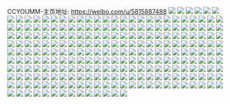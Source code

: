 CCYOUMM-主页地址: https://weibo.com/u/5815887488 
![](https://wx4.sinaimg.cn/mw2000/006lAS0Uly1h9odph33qoj30r5107k5i.jpg) 
![](https://wx4.sinaimg.cn/mw2000/006lAS0Uly1h9oe861xlnj30u0140q79.jpg) 
![](https://wx4.sinaimg.cn/mw2000/006lAS0Uly1h9oe87dh6rj30u0140421.jpg) 
![](https://wx4.sinaimg.cn/mw2000/006lAS0Uly1h9oeqyd6ywj30mq15s0wq.jpg) 
![](https://wx4.sinaimg.cn/mw2000/006lAS0Uly1h9oeqxsjs2j30u01andmg.jpg) 
![](https://wx4.sinaimg.cn/mw2000/006lAS0Uly1h9nv3b54zej30nt17a78n.jpg) 
![](https://wx4.sinaimg.cn/mw2000/006lAS0Uly1h9q8mdg7vej30u0140wk2.jpg) 
![](https://wx4.sinaimg.cn/mw2000/006lAS0Uly1h9nv3avjgyj30nm120q8g.jpg) 
![](https://wx4.sinaimg.cn/mw2000/006lAS0Uly1h9ndzvp3p2j30u01407ar.jpg) 
![](https://wx4.sinaimg.cn/mw2000/006lAS0Uly1h9ndzqx7kcj30u0140jxx.jpg) 
![](https://wx4.sinaimg.cn/mw2000/006lAS0Uly1h9ndzrwgt9j30nv0wo0wd.jpg) 
![](https://wx4.sinaimg.cn/mw2000/006lAS0Uly1h9ndzmn782j30u0140jxp.jpg) 
![](https://wx4.sinaimg.cn/mw2000/006lAS0Uly1h9ndzkmk3sj30u0140jy9.jpg) 
![](https://wx4.sinaimg.cn/mw2000/006lAS0Uly1h9ndzti9l3j30u014043r.jpg) 
![](https://wx4.sinaimg.cn/mw2000/006lAS0Uly1h9nceq1cqqj30u0140n30.jpg) 
![](https://wx4.sinaimg.cn/mw2000/006lAS0Uly1h9ncelmqj1j30u0140gta.jpg) 
![](https://wx4.sinaimg.cn/mw2000/006lAS0Uly1h9nceolxtgj30u0140aew.jpg) 
![](https://wx4.sinaimg.cn/mw2000/006lAS0Uly1h9ncetkfdmj30u0140n3x.jpg) 
![](https://wx4.sinaimg.cn/mw2000/006lAS0Uly1h9ncenlbsyj30u01407aq.jpg) 
![](https://wx4.sinaimg.cn/mw2000/006lAS0Uly1h9nceverfgj30u012u0zp.jpg) 
![](https://wx4.sinaimg.cn/mw2000/006lAS0Uly1h9ncerriyoj30u0140jxv.jpg) 
![](https://wx4.sinaimg.cn/mw2000/006lAS0Uly1h9ncexnbyxj30u0140thn.jpg) 
![](https://wx4.sinaimg.cn/mw2000/006lAS0Uly1h9ncej04ucj30u0140dnp.jpg) 
![](https://wx4.sinaimg.cn/mw2000/006lAS0Uly1h9kmabkvxvj30wi1yce81.jpg) 
![](https://wx4.sinaimg.cn/mw2000/006lAS0Uly1h9g62f1pumj30u016e474.jpg) 
![](https://wx4.sinaimg.cn/mw2000/006lAS0Uly1h9g62hs5mij30u0140dru.jpg) 
![](https://wx4.sinaimg.cn/mw2000/006lAS0Uly1h9g62c6folj30u0140qa6.jpg) 
![](https://wx4.sinaimg.cn/mw2000/006lAS0Uly1h9g62fwz5lj30u014012d.jpg) 
![](https://wx4.sinaimg.cn/mw2000/006lAS0Uly1h9g62dlnvzj30u00zdwl2.jpg) 
![](https://wx4.sinaimg.cn/mw2000/006lAS0Uly1h9g62jflhxj30u015ytiz.jpg) 
![](https://wx4.sinaimg.cn/mw2000/006lAS0Uly1h9g62ik7ulj30u014w124.jpg) 
![](https://wx4.sinaimg.cn/mw2000/006lAS0Uly1h9g62gx5wlj30u0141ald.jpg) 
![](https://wx4.sinaimg.cn/mw2000/006lAS0Uly1h9g62cw6owj30u0140wlq.jpg) 
![](https://wx4.sinaimg.cn/mw2000/006lAS0Uly1h9f8e5zt1tj32c0340hdw.jpg) 
![](https://wx4.sinaimg.cn/mw2000/006lAS0Uly1h9f8kgo5s7j30nq174qfy.jpg) 
![](https://wx4.sinaimg.cn/mw2000/006lAS0Uly1h9f8dzs5m2j32c0340u0y.jpg) 
![](https://wx4.sinaimg.cn/mw2000/006lAS0Uly1h9f7q0x5taj31sc2dstrz.jpg) 
![](https://wx4.sinaimg.cn/mw2000/006lAS0Uly1h9f7q0a7lrj31sc2dsb29.jpg) 
![](https://wx4.sinaimg.cn/mw2000/006lAS0Uly1h9f7q1mrq0j31sc2dsx0j.jpg) 
![](https://wx4.sinaimg.cn/mw2000/006lAS0Uly1h9f7q29erxj31sc2ds1kx.jpg) 
![](https://wx4.sinaimg.cn/mw2000/006lAS0Uly1h9f7q2qjq2j30sg0ka44f.jpg) 
![](https://wx4.sinaimg.cn/mw2000/006lAS0Uly1h9f7q3hwdkj32c0340hdt.jpg) 
![](https://wx4.sinaimg.cn/mw2000/006lAS0Uly1h9f7rtm6obj31sc2ds1kx.jpg) 
![](https://wx4.sinaimg.cn/mw2000/006lAS0Uly1h9f7pzhaf9j33402c0x6p.jpg) 
![](https://wx4.sinaimg.cn/mw2000/006lAS0Uly1h91em4htznj31g01zwh5i.jpg) 
![](https://wx4.sinaimg.cn/mw2000/006lAS0Uly1h91em4xlg1j31h41zn4gc.jpg) 
![](https://wx4.sinaimg.cn/mw2000/006lAS0Uly1h9027hexawj32c03407wi.jpg) 
![](https://wx4.sinaimg.cn/mw2000/006lAS0Uly1h90a5vpg5sj32c0340npe.jpg) 
![](https://wx4.sinaimg.cn/mw2000/006lAS0Uly1h9027mgjpuj32c03407wi.jpg) 
![](https://wx4.sinaimg.cn/mw2000/006lAS0Uly1h90a5v0ddzj32c0340npe.jpg) 
![](https://wx4.sinaimg.cn/mw2000/006lAS0Uly1h92kq2ktlbj316o1kwqom.jpg) 
![](https://wx4.sinaimg.cn/mw2000/006lAS0Uly1h9027v4gfqj32c0340x6q.jpg) 
![](https://wx4.sinaimg.cn/mw2000/006lAS0Uly1h92kzdx9anj316o1kw4qp.jpg) 
![](https://wx4.sinaimg.cn/mw2000/006lAS0Uly1h9027tspspj32c03401kz.jpg) 
![](https://wx4.sinaimg.cn/mw2000/006lAS0Uly1h8pu63xkf0j30wi1yc7i3.jpg) 
![](https://wx4.sinaimg.cn/mw2000/006lAS0Uly1h8pu63fcppj30wi1yc7iq.jpg) 
![](https://wx4.sinaimg.cn/mw2000/006lAS0Uly1h8hs4cxjtej30tw0twdiu.jpg) 
![](https://wx4.sinaimg.cn/mw2000/006lAS0Uly1h7z5zbm9ohj32c0340kjm.jpg) 
![](https://wx4.sinaimg.cn/mw2000/006lAS0Uly1h8gngpnf82j316o1kwwx4.jpg) 
![](https://wx4.sinaimg.cn/mw2000/006lAS0Uly1h6ulubzs6ij30u0140ads.jpg) 
![](https://wx4.sinaimg.cn/mw2000/006lAS0Uly1h6ulueh2nbj30u014044p.jpg) 
![](https://wx4.sinaimg.cn/mw2000/006lAS0Uly1h6uludja9rj30u0140gqm.jpg) 
![](https://wx4.sinaimg.cn/mw2000/006lAS0Uly1h6ulubca4dj30u0140ag1.jpg) 
![](https://wx4.sinaimg.cn/mw2000/006lAS0Uly1h6ulugy28lj30u0140n1z.jpg) 
![](https://wx4.sinaimg.cn/mw2000/006lAS0Uly1h6ulucv3hwj30u0140n41.jpg) 
![](https://wx4.sinaimg.cn/mw2000/006lAS0Uly1h64ue5w8sbj30u0140qay.jpg) 
![](https://wx4.sinaimg.cn/mw2000/006lAS0Uly1h64ue85u5tj30u0140gnv.jpg) 
![](https://wx4.sinaimg.cn/mw2000/006lAS0Uly1h64uechh3uj30u01407c9.jpg) 
![](https://wx4.sinaimg.cn/mw2000/006lAS0Uly1h64uegq23jj30u0140tbi.jpg) 
![](https://wx4.sinaimg.cn/mw2000/006lAS0Uly1h64ueesotij30u014046f.jpg) 
![](https://wx4.sinaimg.cn/mw2000/006lAS0Uly1h64ue1lwq4j30u0140ah9.jpg) 
![](https://wx4.sinaimg.cn/mw2000/006lAS0Uly1h60c48ndu6j30u01400u9.jpg) 
![](https://wx4.sinaimg.cn/mw2000/006lAS0Uly1h5i5njgb8sj31sc2dskjl.jpg) 
![](https://wx4.sinaimg.cn/mw2000/006lAS0Uly1h5i5nkxvdpj315r1ektnz.jpg) 
![](https://wx4.sinaimg.cn/mw2000/006lAS0Uly1h5i5nhqx4uj31sc2ds1ky.jpg) 
![](https://wx4.sinaimg.cn/mw2000/006lAS0Uly1h56lzack09j31o021f1ky.jpg) 
![](https://wx4.sinaimg.cn/mw2000/006lAS0Uly1h56lz938jcj33402c0u0z.jpg) 
![](https://wx4.sinaimg.cn/mw2000/006lAS0Uly1h56lzbm6ulj31o026a4qq.jpg) 
![](https://wx4.sinaimg.cn/mw2000/006lAS0Uly1h4qgo9i4hjj31o02801ky.jpg) 
![](https://wx4.sinaimg.cn/mw2000/006lAS0Uly1h4qgocu7ojj31sc2dskjl.jpg) 
![](https://wx4.sinaimg.cn/mw2000/006lAS0Uly1h4qgof9a3ij31o0280x6p.jpg) 
![](https://wx4.sinaimg.cn/mw2000/006lAS0Uly1h4qgolpvw8j31o0280u0x.jpg) 
![](https://wx4.sinaimg.cn/mw2000/006lAS0Uly1h4o8rcyuekj32c0340x6p.jpg) 
![](https://wx4.sinaimg.cn/mw2000/006lAS0Uly1h4o8upoi9aj32c0340kjm.jpg) 
![](https://wx4.sinaimg.cn/mw2000/006lAS0Uly1h4fucko3zkj32oc3goe82.jpg) 
![](https://wx4.sinaimg.cn/mw2000/006lAS0Uly1h4cjrnbuwzj31o02804qq.jpg) 
![](https://wx4.sinaimg.cn/mw2000/006lAS0Uly1h4ck1klaj1j32c027mhdt.jpg) 
![](https://wx4.sinaimg.cn/mw2000/006lAS0Uly1h4cjrwyvavj31sc2dse82.jpg) 
![](https://wx4.sinaimg.cn/mw2000/006lAS0Uly1h3rwje97a1j33402c0e84.jpg) 
![](https://wx4.sinaimg.cn/mw2000/006lAS0Uly1h3rwjp24xbj30u0140jwb.jpg) 
![](https://wx4.sinaimg.cn/mw2000/006lAS0Uly1h3rwghljrmj321631se81.jpg) 
![](https://wx4.sinaimg.cn/mw2000/006lAS0Uly1h3rwggdo5nj335s23u1ky.jpg) 
![](https://wx4.sinaimg.cn/mw2000/006lAS0Uly1h3rwgievuaj323u35skjl.jpg) 
![](https://wx4.sinaimg.cn/mw2000/006lAS0Uly1h3rwgl4rd0j335s23uhdu.jpg) 
![](https://wx4.sinaimg.cn/mw2000/006lAS0Uly1h3rwgm18vcj321g327u0x.jpg) 
![](https://wx4.sinaimg.cn/mw2000/006lAS0Uly1h3rwgxyskej335s23uu0x.jpg) 
![](https://wx4.sinaimg.cn/mw2000/006lAS0Uly1h3pi22ls4kj323u35su0x.jpg) 
![](https://wx4.sinaimg.cn/mw2000/006lAS0Uly1h3pi23nr60j32wq23ub29.jpg) 
![](https://wx4.sinaimg.cn/mw2000/006lAS0Uly1h3pi24lg4tj32c02c0kjl.jpg) 
![](https://wx4.sinaimg.cn/mw2000/006lAS0Uly1h3pi261cgmj32c0340x6q.jpg) 
![](https://wx4.sinaimg.cn/mw2000/006lAS0Uly1h3pi1zlldij32c0340npe.jpg) 
![](https://wx4.sinaimg.cn/mw2000/006lAS0Uly1h3pi27fa7gj32c0340u0y.jpg) 
![](https://wx4.sinaimg.cn/mw2000/006lAS0Uly1h3f0eqk1zqj31sc2dskjl.jpg) 
![](https://wx4.sinaimg.cn/mw2000/006lAS0Uly1h3f0mk5013j32c02c0b29.jpg) 
![](https://wx4.sinaimg.cn/mw2000/006lAS0Uly1h3f0mks5aqj32ds1sge81.jpg) 
![](https://wx4.sinaimg.cn/mw2000/006lAS0Uly1h3du46hkubj31sc2dshdu.jpg) 
![](https://wx4.sinaimg.cn/mw2000/006lAS0Uly1h39ak1hrg2j32e129db2a.jpg) 
![](https://wx4.sinaimg.cn/mw2000/006lAS0Uly1h39ak5covdj32f92c3b2a.jpg) 
![](https://wx4.sinaimg.cn/mw2000/006lAS0Uly1h39ak6p4k6j33402c0hdv.jpg) 
![](https://wx4.sinaimg.cn/mw2000/006lAS0Uly1h2xs01hhgej33402c0hdv.jpg) 
![](https://wx4.sinaimg.cn/mw2000/006lAS0Uly1h2t64upsv1j30u013yqa1.jpg) 
![](https://wx4.sinaimg.cn/mw2000/006lAS0Uly1h2t64xomj0j30u013ygts.jpg) 
![](https://wx4.sinaimg.cn/mw2000/006lAS0Uly1h2dznse05sj30u013yjxw.jpg) 
![](https://wx4.sinaimg.cn/mw2000/006lAS0Uly1h2876vzfcej31sg2dshdt.jpg) 
![](https://wx4.sinaimg.cn/mw2000/006lAS0Uly1h2876z61c0j31sg2ds1ky.jpg) 
![](https://wx4.sinaimg.cn/mw2000/006lAS0Uly1h28771fzqjj31sg2ds4qq.jpg) 
![](https://wx4.sinaimg.cn/mw2000/006lAS0Uly1h1u878rvx5j31sg2ds4qp.jpg) 
![](https://wx4.sinaimg.cn/mw2000/006lAS0Uly1gy6kclvs4jj32c02c0b2a.jpg) 
![](https://wx4.sinaimg.cn/mw2000/006lAS0Uly1gx33mremi4j30ku0rswk5.jpg) 
![](https://wx4.sinaimg.cn/mw2000/006lAS0Uly1gx33mrxexaj30ku0rsdka.jpg) 
![](https://wx4.sinaimg.cn/mw2000/006lAS0Uly1gx33msfa7nj30ku0rsdlg.jpg) 
![](https://wx4.sinaimg.cn/mw2000/006lAS0Uly1gx33mss9wpj30ku0rswjk.jpg) 
![](https://wx4.sinaimg.cn/mw2000/006lAS0Uly1gwbgvkxxbij32c03401ky.jpg) 
![](https://wx4.sinaimg.cn/mw2000/006lAS0Uly1gwbgvqwzxij32c02c0x6p.jpg) 
![](https://wx4.sinaimg.cn/mw2000/006lAS0Uly1gwac64shmpj31sc2ds4qq.jpg) 
![](https://wx4.sinaimg.cn/mw2000/006lAS0Uly1gwac6ieojej30n0102ter.jpg) 
![](https://wx4.sinaimg.cn/mw2000/006lAS0Uly1gwac6hh3qej31sc2ds1ky.jpg) 
![](https://wx4.sinaimg.cn/mw2000/006lAS0Uly1gwac6sss12j31sc2dsnpd.jpg) 
![](https://wx4.sinaimg.cn/mw2000/006lAS0Uly1gwac760uw3j31sc2dsb2a.jpg) 
![](https://wx4.sinaimg.cn/mw2000/006lAS0Uly1gwac7ivs3jj31sc2ds7wi.jpg) 
![](https://wx4.sinaimg.cn/mw2000/006lAS0Uly1gwac5tl9yjj31sc2dsb2a.jpg) 
![](https://wx4.sinaimg.cn/mw2000/006lAS0Uly1gwac7k3o6jj30n00sf79a.jpg) 
![](https://wx4.sinaimg.cn/mw2000/006lAS0Uly1gwac7vvcssj31sc2ds1ky.jpg) 
![](https://wx4.sinaimg.cn/mw2000/006lAS0Uly1gw6zh34r4zj30ku0rsgt0.jpg) 
![](https://wx4.sinaimg.cn/mw2000/006lAS0Uly1gw6zh227huj31o0280qv5.jpg) 
![](https://wx4.sinaimg.cn/mw2000/006lAS0Uly1gw6zh467rsj30ku0rs7b1.jpg) 
![](https://wx4.sinaimg.cn/mw2000/006lAS0Uly1gw6zhfkvenj31m91y1qv5.jpg) 
![](https://wx4.sinaimg.cn/mw2000/006lAS0Uly1gw6zi95xc7j31o01o01kx.jpg) 
![](https://wx4.sinaimg.cn/mw2000/006lAS0Uly1gw6zhq93nfj31o0280npd.jpg) 
![](https://wx4.sinaimg.cn/mw2000/006lAS0Uly1gw6zgqtot9j30zk0zk4c5.jpg) 
![](https://wx4.sinaimg.cn/mw2000/006lAS0Uly1gw6zi2m1wtj31o0280u0x.jpg) 
![](https://wx4.sinaimg.cn/mw2000/006lAS0Uly1gw6zik9negj31o01o0kjl.jpg) 
![](https://wx4.sinaimg.cn/mw2000/006lAS0Uly1guwipe87bpj63402c0e8202.jpg) 
![](https://wx4.sinaimg.cn/mw2000/006lAS0Uly1gu0c3drqmfj322x25j4qp.jpg) 
![](https://wx4.sinaimg.cn/mw2000/006lAS0Uly1gu0c3chjduj32c02c0e81.jpg) 
![](https://wx4.sinaimg.cn/mw2000/006lAS0Uly1gu0c3frn4dj32c02c0x6p.jpg) 
![](https://wx4.sinaimg.cn/mw2000/006lAS0Uly1gr8llwsjaaj33402c0hdu.jpg) 
![](https://wx4.sinaimg.cn/mw2000/006lAS0Uly1gr8lmhrxc6j33402c0b2b.jpg) 
![](https://wx4.sinaimg.cn/mw2000/006lAS0Uly1gr8lmt69npj32c02c0qv5.jpg) 
![](https://wx4.sinaimg.cn/mw2000/006lAS0Uly1gr8ln3nrjfj32qa210u0x.jpg) 
![](https://wx4.sinaimg.cn/mw2000/006lAS0Uly1gr8lngfsixj32c02c01ky.jpg) 
![](https://wx4.sinaimg.cn/mw2000/006lAS0Uly1gr8lo5vdiij32c02c04qq.jpg) 
![](https://wx4.sinaimg.cn/mw2000/006lAS0Uly1gr8lnt9oomj32c02c07wi.jpg) 
![](https://wx4.sinaimg.cn/mw2000/006lAS0Uly1gr8llgs6nrj32c02c0b2a.jpg) 
![](https://wx4.sinaimg.cn/mw2000/006lAS0Uly1gr8lolcmlwj32c02c0kjm.jpg) 
![](https://wx4.sinaimg.cn/mw2000/006lAS0Uly1gplvpdg9tgj32ds1sgqv5.jpg) 
![](https://wx4.sinaimg.cn/mw2000/006lAS0Uly1gplvpjcqxij31sg2ds1kx.jpg) 
![](https://wx4.sinaimg.cn/mw2000/006lAS0Uly1gplvo6rlmxj30by0fyjuw.jpg) 
![](https://wx4.sinaimg.cn/mw2000/006lAS0Uly1goqi4f8ynnj32c02c0u0x.jpg) 
![](https://wx4.sinaimg.cn/mw2000/006lAS0Uly1goqi4gjkupj32c02c04qq.jpg) 
![](https://wx4.sinaimg.cn/mw2000/006lAS0Uly1glitaxwb6uj32c03404qq.jpg) 
![](https://wx4.sinaimg.cn/mw2000/006lAS0Uly1gl0mxxj511j32c02c04qp.jpg) 
![](https://wx4.sinaimg.cn/mw2000/006lAS0Uly1gl0myxvvq5j32c02c0e47.jpg) 
![](https://wx4.sinaimg.cn/mw2000/006lAS0Uly1gl0n3j815uj33402c0e81.jpg) 
![](https://wx4.sinaimg.cn/mw2000/006lAS0Uly1gl0n5dtf4sj33402c0npf.jpg) 
![](https://wx4.sinaimg.cn/mw2000/006lAS0Uly1gl0n3nehrhj32c02c0e0u.jpg) 
![](https://wx4.sinaimg.cn/mw2000/006lAS0Uly1gl0n4ljc58j32c02c04qq.jpg) 
![](https://wx4.sinaimg.cn/mw2000/006lAS0Uly1gl0n3x6o6hj32c02c04qp.jpg) 
![](https://wx4.sinaimg.cn/mw2000/006lAS0Uly1gl0n5n752kj32c02c0e81.jpg) 
![](https://wx4.sinaimg.cn/mw2000/006lAS0Uly1gl0n6c8npsj333y21qe83.jpg) 
![](https://wx4.sinaimg.cn/mw2000/006lAS0Uly1ghjnx36jpmj30ku0kujyq.jpg) 
![](https://wx4.sinaimg.cn/mw2000/006lAS0Uly1ghjnx22isvj32c02c0qv6.jpg) 
![](https://wx4.sinaimg.cn/mw2000/006lAS0Uly1ghjnx2h4sjj30ku0rstfr.jpg) 
![](https://wx4.sinaimg.cn/mw2000/006lAS0Uly1ghjnx2n5aaj30ku0rsjyw.jpg) 
![](https://wx4.sinaimg.cn/mw2000/006lAS0Uly1ghjnx1861oj30ku0kuwk2.jpg) 
![](https://wx4.sinaimg.cn/mw2000/006lAS0Uly1ghjnx2zlq6j30ku0rsahh.jpg) 
![](https://wx4.sinaimg.cn/mw2000/006lAS0Uly1ghjnyndpb5j30ku0rs7bw.jpg) 
![](https://wx4.sinaimg.cn/mw2000/006lAS0Uly1ghjnynoftzj30ku0rsq7u.jpg) 
![](https://wx4.sinaimg.cn/mw2000/006lAS0Uly1ghjnynxcfwj30ku0ku445.jpg) 
![](https://wx4.sinaimg.cn/mw2000/006lAS0Uly1ggbr4px9kbj30ku0ku7ax.jpg) 
![](https://wx4.sinaimg.cn/mw2000/006lAS0Uly1ggbr4t46ipj31i31da1hn.jpg) 
![](https://wx4.sinaimg.cn/mw2000/006lAS0Uly1ggbr4qz6vtj32c02c0npe.jpg) 
![](https://wx4.sinaimg.cn/mw2000/006lAS0Uly1ggbr5e3l06j30ku13uak3.jpg) 
![](https://wx4.sinaimg.cn/mw2000/006lAS0Uly1ggbr54t3znj30ku15otgx.jpg) 
![](https://wx4.sinaimg.cn/mw2000/006lAS0Uly1ggbr5dsowjj30ku13agyv.jpg) 
![](https://wx4.sinaimg.cn/mw2000/006lAS0Uly1ggbr4tpa0gj30ku0kuafo.jpg) 
![](https://wx4.sinaimg.cn/mw2000/006lAS0Uly1ggbr5j2mr9j30ku1getmm.jpg) 
![](https://wx4.sinaimg.cn/mw2000/006lAS0Uly1ggbr5yyczoj30ku0kuaf8.jpg) 
![](https://wx4.sinaimg.cn/mw2000/006lAS0Uly1gfczp2ttk1j30j80j8dky.jpg) 
![](https://wx4.sinaimg.cn/mw2000/006lAS0Uly1gfczp321krj30ku0kjtef.jpg) 
![](https://wx4.sinaimg.cn/mw2000/006lAS0Uly1gfczp38n37j30ku0k7q8v.jpg) 
![](https://wx4.sinaimg.cn/mw2000/006lAS0Uly1gfaserv7l6j31o01o0npd.jpg) 
![](https://wx4.sinaimg.cn/mw2000/006lAS0Uly1gfasesjonfj31wg132npd.jpg) 
![](https://wx4.sinaimg.cn/mw2000/006lAS0Uly1gfasest8e6j30ku0uwdpy.jpg) 
![](https://wx4.sinaimg.cn/mw2000/006lAS0Uly1gfaseuanadj31ia230x6q.jpg) 
![](https://wx4.sinaimg.cn/mw2000/006lAS0Uly1gevrkdgjx7j32c02c0kjl.jpg) 
![](https://wx4.sinaimg.cn/mw2000/006lAS0Uly1gevrkehvngj32c02c0kjm.jpg) 
![](https://wx4.sinaimg.cn/mw2000/006lAS0Uly1gevrketp06j30ku0kujwu.jpg) 
![](https://wx4.sinaimg.cn/mw2000/006lAS0Uly1gevrkgqj7rj30ku0kutev.jpg) 
![](https://wx4.sinaimg.cn/mw2000/006lAS0Uly1gevrkce6kfj30ku0kuq66.jpg) 
![](https://wx4.sinaimg.cn/mw2000/006lAS0Uly1gevrkcpm4uj30ku0kuteh.jpg) 
![](https://wx4.sinaimg.cn/mw2000/006lAS0Uly1gevrkf032fj30ku0ku0xu.jpg) 
![](https://wx4.sinaimg.cn/mw2000/006lAS0Uly1gevrkgdtjfj31na18g75z.jpg) 
![](https://wx4.sinaimg.cn/mw2000/006lAS0Uly1gevrkfq3j0j32c02c0hdt.jpg) 
![](https://wx4.sinaimg.cn/mw2000/006lAS0Uly1gengrpx0y1j30ku0kuady.jpg) 
![](https://wx4.sinaimg.cn/mw2000/006lAS0Uly1gengrphh8kj30ku0ku77e.jpg) 
![](https://wx4.sinaimg.cn/mw2000/006lAS0Uly1ge2u1p3rhcj31ra1s1b0w.jpg) 
![](https://wx4.sinaimg.cn/mw2000/006lAS0Uly1ge2u1sv5nqj32c02c0u0x.jpg) 
![](https://wx4.sinaimg.cn/mw2000/006lAS0Uly1ge2u1pphswj31gp1ghqkm.jpg) 
![](https://wx4.sinaimg.cn/mw2000/006lAS0Uly1gdj47v8uodj30zk0k0gww.jpg) 
![](https://wx4.sinaimg.cn/mw2000/006lAS0Uly1gdj47uk7dpj318g18gnbb.jpg) 
![](https://wx4.sinaimg.cn/mw2000/006lAS0Uly1gdj47von7xj30jb0jb455.jpg) 
![](https://wx4.sinaimg.cn/mw2000/006lAS0Uly1gdhwdonjilj32c02c0qv7.jpg) 
![](https://wx4.sinaimg.cn/mw2000/006lAS0Uly1gdhwdpn2unj31sq1qqb2a.jpg) 
![](https://wx4.sinaimg.cn/mw2000/006lAS0Uly1gdhwdngubhj30ii0iiwl0.jpg) 
![](https://wx4.sinaimg.cn/mw2000/006lAS0Uly1gdhwdr6hwbj32c02c01l0.jpg) 
![](https://wx4.sinaimg.cn/mw2000/006lAS0Uly1gdhwe0ge8aj32c02c0kjm.jpg) 
![](https://wx4.sinaimg.cn/mw2000/006lAS0Uly1gdhwdts51zj32c02c0000.jpg) 
![](https://wx4.sinaimg.cn/mw2000/006lAS0Uly1gdhwdv61qcj3260230b2b.jpg) 
![](https://wx4.sinaimg.cn/mw2000/006lAS0Uly1gdhwdsjex6j32c02c0kjn.jpg) 
![](https://wx4.sinaimg.cn/mw2000/006lAS0Uly1gdhwdxcbqnj32c02c0kjn.jpg) 
![](https://wx4.sinaimg.cn/mw2000/006lAS0Uly1ga98nwb8x1j30ku13q7fx.jpg) 
![](https://wx4.sinaimg.cn/mw2000/006lAS0Uly1g9neiur0t6j31kw1kw7an.jpg) 
![](https://wx4.sinaimg.cn/mw2000/006lAS0Uly1g9neitzhpfj31kw1kwn47.jpg) 
![](https://wx4.sinaimg.cn/mw2000/006lAS0Uly1g9neiwx27bj31kw1kwagh.jpg) 
![](https://wx4.sinaimg.cn/mw2000/006lAS0Uly1g9nej3649aj31kw1z2164.jpg) 
![](https://wx4.sinaimg.cn/mw2000/006lAS0Uly1g9neizu9cnj31kw1kw7b8.jpg) 
![](https://wx4.sinaimg.cn/mw2000/006lAS0Uly1g9nej6alk8j31kw1kwwpw.jpg) 
![](https://wx4.sinaimg.cn/mw2000/006lAS0Uly1g9nej7ydqaj31kw1kw472.jpg) 
![](https://wx4.sinaimg.cn/mw2000/006lAS0Uly1g9neivathbj31kw1kw438.jpg) 
![](https://wx4.sinaimg.cn/mw2000/006lAS0Uly1g9i9jp47tqj31v81v81ea.jpg) 
![](https://wx4.sinaimg.cn/mw2000/006lAS0Uly1g9i9jpq4qxj30qv0q1wjz.jpg) 
![](https://wx4.sinaimg.cn/mw2000/006lAS0Uly1g9i9jsj99qj31vo1vo7wh.jpg) 
![](https://wx4.sinaimg.cn/mw2000/006lAS0Uly1g94cyfque9j30u00u0jvg.jpg) 
![](https://wx4.sinaimg.cn/mw2000/006lAS0Uly1g94cyet6yoj311n0u0q93.jpg) 
![](https://wx4.sinaimg.cn/mw2000/006lAS0Uly1g94cygow5sj30y70u0jy4.jpg) 
![](https://wx4.sinaimg.cn/mw2000/006lAS0Uly1g7igzb29rvj31jk2bc4h3.jpg) 
![](https://wx4.sinaimg.cn/mw2000/006lAS0Uly1g7igzcyq0ej323322n7oq.jpg) 
![](https://wx4.sinaimg.cn/mw2000/006lAS0Uly1g7igzant3yj30ku0m6jw0.jpg) 
![](https://wx4.sinaimg.cn/mw2000/006lAS0Uly1g7igzcncwmj320a2044ge.jpg) 
![](https://wx4.sinaimg.cn/mw2000/006lAS0Uly1g7igzc1rnej332m3x9kjm.jpg) 
![](https://wx4.sinaimg.cn/mw2000/006lAS0Uly1g7igzdmxnbj322o2e9twq.jpg) 
![](https://wx4.sinaimg.cn/mw2000/006lAS0Uly1g7igze2xvtj30ku0kuwie.jpg) 
![](https://wx4.sinaimg.cn/mw2000/006lAS0Uly1g7igzejujhj322o3401kx.jpg) 
![](https://wx4.sinaimg.cn/mw2000/006lAS0Uly1g7igzniws4j33343ogu0y.jpg) 
